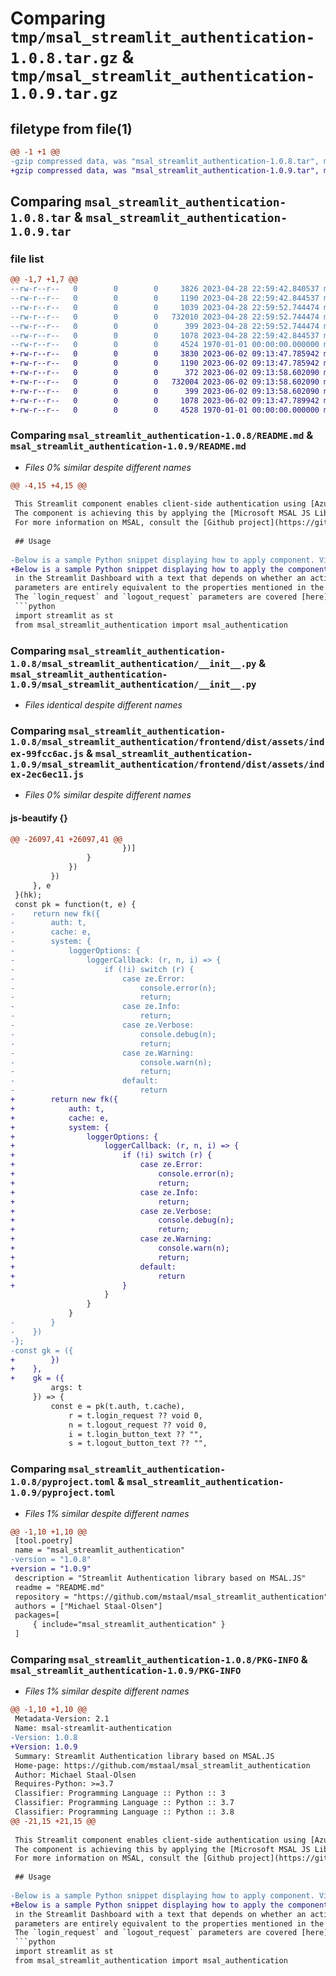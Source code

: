 # Comparing `tmp/msal_streamlit_authentication-1.0.8.tar.gz` & `tmp/msal_streamlit_authentication-1.0.9.tar.gz`

## filetype from file(1)

```diff
@@ -1 +1 @@
-gzip compressed data, was "msal_streamlit_authentication-1.0.8.tar", max compression
+gzip compressed data, was "msal_streamlit_authentication-1.0.9.tar", max compression
```

## Comparing `msal_streamlit_authentication-1.0.8.tar` & `msal_streamlit_authentication-1.0.9.tar`

### file list

```diff
@@ -1,7 +1,7 @@
--rw-r--r--   0        0        0     3826 2023-04-28 22:59:42.840537 msal_streamlit_authentication-1.0.8/README.md
--rw-r--r--   0        0        0     1190 2023-04-28 22:59:42.844537 msal_streamlit_authentication-1.0.8/msal_streamlit_authentication/__init__.py
--rw-r--r--   0        0        0     1039 2023-04-28 22:59:52.744474 msal_streamlit_authentication-1.0.8/msal_streamlit_authentication/frontend/dist/assets/index-4081600b.css
--rw-r--r--   0        0        0   732010 2023-04-28 22:59:52.744474 msal_streamlit_authentication-1.0.8/msal_streamlit_authentication/frontend/dist/assets/index-99fcc6ac.js
--rw-r--r--   0        0        0      399 2023-04-28 22:59:52.744474 msal_streamlit_authentication-1.0.8/msal_streamlit_authentication/frontend/dist/index.html
--rw-r--r--   0        0        0     1078 2023-04-28 22:59:42.844537 msal_streamlit_authentication-1.0.8/pyproject.toml
--rw-r--r--   0        0        0     4524 1970-01-01 00:00:00.000000 msal_streamlit_authentication-1.0.8/PKG-INFO
+-rw-r--r--   0        0        0     3830 2023-06-02 09:13:47.785942 msal_streamlit_authentication-1.0.9/README.md
+-rw-r--r--   0        0        0     1190 2023-06-02 09:13:47.785942 msal_streamlit_authentication-1.0.9/msal_streamlit_authentication/__init__.py
+-rw-r--r--   0        0        0      372 2023-06-02 09:13:58.602090 msal_streamlit_authentication-1.0.9/msal_streamlit_authentication/frontend/dist/assets/index-297265e4.css
+-rw-r--r--   0        0        0   732004 2023-06-02 09:13:58.602090 msal_streamlit_authentication-1.0.9/msal_streamlit_authentication/frontend/dist/assets/index-2ec6ec11.js
+-rw-r--r--   0        0        0      399 2023-06-02 09:13:58.602090 msal_streamlit_authentication-1.0.9/msal_streamlit_authentication/frontend/dist/index.html
+-rw-r--r--   0        0        0     1078 2023-06-02 09:13:47.789942 msal_streamlit_authentication-1.0.9/pyproject.toml
+-rw-r--r--   0        0        0     4528 1970-01-01 00:00:00.000000 msal_streamlit_authentication-1.0.9/PKG-INFO
```

### Comparing `msal_streamlit_authentication-1.0.8/README.md` & `msal_streamlit_authentication-1.0.9/README.md`

 * *Files 0% similar despite different names*

```diff
@@ -4,15 +4,15 @@
 
 This Streamlit component enables client-side authentication using [Azure AD](https://docs.microsoft.com/azure/active-directory/develop/v2-overview) work and school accounts (AAD), Microsoft personal accounts (MSA) and social identity providers like Facebook, Google, LinkedIn, Microsoft accounts, etc. through [Azure AD B2C](https://docs.microsoft.com/azure/active-directory-b2c/active-directory-b2c-overview#identity-providers) service.
 The component is achieving this by applying the [Microsoft MSAL JS Library](https://github.com/AzureAD/microsoft-authentication-library-for-js/tree/dev/lib/msal-browser) inside of a React project. Since the component is based on MSAL, it can be configured to support any provider that supports the OpenID Connect Authorization Code Flow (PKCE).
 For more information on MSAL, consult the [Github project](https://github.com/AzureAD/microsoft-authentication-library-for-js/tree/dev/lib/msal-browser) and its [offical documentation](https://learn.microsoft.com/en-us/azure/active-directory/develop/msal-overview).
 
 ## Usage
 
-Below is a sample Python snippet displaying how to apply component. Visually, the component gives rise to a single button
+Below is a sample Python snippet displaying how to apply the component. Visually, the component gives rise to a single button
 in the Streamlit Dashboard with a text that depends on whether an active login session exists. The `auth` and `cache`
 parameters are entirely equivalent to the properties mentioned in the [Github documentation](https://github.com/AzureAD/microsoft-authentication-library-for-js/blob/dev/lib/msal-browser/docs/initialization.md).
 The `login_request` and `logout_request` parameters are covered [here](https://github.com/AzureAD/microsoft-authentication-library-for-js/blob/dev/lib/msal-browser/docs/login-user.md).
 ```python
 import streamlit as st
 from msal_streamlit_authentication import msal_authentication
```

### Comparing `msal_streamlit_authentication-1.0.8/msal_streamlit_authentication/__init__.py` & `msal_streamlit_authentication-1.0.9/msal_streamlit_authentication/__init__.py`

 * *Files identical despite different names*

### Comparing `msal_streamlit_authentication-1.0.8/msal_streamlit_authentication/frontend/dist/assets/index-99fcc6ac.js` & `msal_streamlit_authentication-1.0.9/msal_streamlit_authentication/frontend/dist/assets/index-2ec6ec11.js`

 * *Files 0% similar despite different names*

#### js-beautify {}

```diff
@@ -26097,41 +26097,41 @@
                         })]
                 }
             })
         })
     }, e
 }(hk);
 const pk = function(t, e) {
-    return new fk({
-        auth: t,
-        cache: e,
-        system: {
-            loggerOptions: {
-                loggerCallback: (r, n, i) => {
-                    if (!i) switch (r) {
-                        case ze.Error:
-                            console.error(n);
-                            return;
-                        case ze.Info:
-                            return;
-                        case ze.Verbose:
-                            console.debug(n);
-                            return;
-                        case ze.Warning:
-                            console.warn(n);
-                            return;
-                        default:
-                            return
+        return new fk({
+            auth: t,
+            cache: e,
+            system: {
+                loggerOptions: {
+                    loggerCallback: (r, n, i) => {
+                        if (!i) switch (r) {
+                            case ze.Error:
+                                console.error(n);
+                                return;
+                            case ze.Info:
+                                return;
+                            case ze.Verbose:
+                                console.debug(n);
+                                return;
+                            case ze.Warning:
+                                console.warn(n);
+                                return;
+                            default:
+                                return
+                        }
                     }
                 }
             }
-        }
-    })
-};
-const gk = ({
+        })
+    },
+    gk = ({
         args: t
     }) => {
         const e = pk(t.auth, t.cache),
             r = t.login_request ?? void 0,
             n = t.logout_request ?? void 0,
             i = t.login_button_text ?? "",
             s = t.logout_button_text ?? "",
```

### Comparing `msal_streamlit_authentication-1.0.8/pyproject.toml` & `msal_streamlit_authentication-1.0.9/pyproject.toml`

 * *Files 1% similar despite different names*

```diff
@@ -1,10 +1,10 @@
 [tool.poetry]
 name = "msal_streamlit_authentication"
-version = "1.0.8"
+version = "1.0.9"
 description = "Streamlit Authentication library based on MSAL.JS"
 readme = "README.md"
 repository = "https://github.com/mstaal/msal_streamlit_authentication"
 authors = ["Michael Staal-Olsen"]
 packages=[
     { include="msal_streamlit_authentication" }
 ]
```

### Comparing `msal_streamlit_authentication-1.0.8/PKG-INFO` & `msal_streamlit_authentication-1.0.9/PKG-INFO`

 * *Files 1% similar despite different names*

```diff
@@ -1,10 +1,10 @@
 Metadata-Version: 2.1
 Name: msal-streamlit-authentication
-Version: 1.0.8
+Version: 1.0.9
 Summary: Streamlit Authentication library based on MSAL.JS
 Home-page: https://github.com/mstaal/msal_streamlit_authentication
 Author: Michael Staal-Olsen
 Requires-Python: >=3.7
 Classifier: Programming Language :: Python :: 3
 Classifier: Programming Language :: Python :: 3.7
 Classifier: Programming Language :: Python :: 3.8
@@ -21,15 +21,15 @@
 
 This Streamlit component enables client-side authentication using [Azure AD](https://docs.microsoft.com/azure/active-directory/develop/v2-overview) work and school accounts (AAD), Microsoft personal accounts (MSA) and social identity providers like Facebook, Google, LinkedIn, Microsoft accounts, etc. through [Azure AD B2C](https://docs.microsoft.com/azure/active-directory-b2c/active-directory-b2c-overview#identity-providers) service.
 The component is achieving this by applying the [Microsoft MSAL JS Library](https://github.com/AzureAD/microsoft-authentication-library-for-js/tree/dev/lib/msal-browser) inside of a React project. Since the component is based on MSAL, it can be configured to support any provider that supports the OpenID Connect Authorization Code Flow (PKCE).
 For more information on MSAL, consult the [Github project](https://github.com/AzureAD/microsoft-authentication-library-for-js/tree/dev/lib/msal-browser) and its [offical documentation](https://learn.microsoft.com/en-us/azure/active-directory/develop/msal-overview).
 
 ## Usage
 
-Below is a sample Python snippet displaying how to apply component. Visually, the component gives rise to a single button
+Below is a sample Python snippet displaying how to apply the component. Visually, the component gives rise to a single button
 in the Streamlit Dashboard with a text that depends on whether an active login session exists. The `auth` and `cache`
 parameters are entirely equivalent to the properties mentioned in the [Github documentation](https://github.com/AzureAD/microsoft-authentication-library-for-js/blob/dev/lib/msal-browser/docs/initialization.md).
 The `login_request` and `logout_request` parameters are covered [here](https://github.com/AzureAD/microsoft-authentication-library-for-js/blob/dev/lib/msal-browser/docs/login-user.md).
 ```python
 import streamlit as st
 from msal_streamlit_authentication import msal_authentication
```

